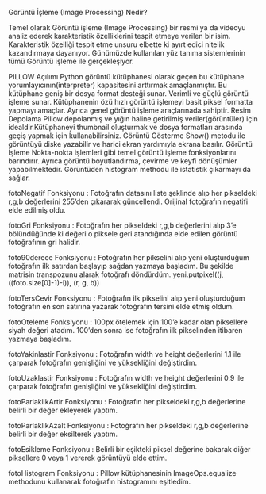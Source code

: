 Görüntü İşleme (Image Processing) Nedir?

Temel olarak Görüntü işleme (Image Processing) bir resmi ya da videoyu analiz ederek karakteristik özelliklerini tespit etmeye verilen bir isim. Karakteristik özelliği tespit etme unsuru elbette ki ayırt edici nitelik kazandırmaya dayanıyor. Günümüzde kullanılan yüz tanıma sistemlerinin tümü Görüntü işleme ile gerçekleşiyor.


PILLOW
Açılımı Python görüntü kütüphanesi olarak geçen bu kütüphane yorumlayıcının(interpreter) kapasitesini arttırmak amaçlanmıştır.
	Bu kütüphane geniş bir dosya format desteği sunar. Verimli ve güçlü görüntü işleme sunar. Kütüphanenin özü hızlı görüntü işlemeyi basit piksel formatta yapmayı amaçlar. Ayrıca genel görüntü işleme araçlarınada sahiptir.
Resim Depolama
	Pillow depolanmış ve yığın haline getirilmiş veriler(görüntüler) için idealdir.Kütüphaneyi thumbnail oluşturmak ve dosya formatları arasında geçiş yapmak için kullanabilirsiniz.
Görüntü Gösterme
	Show() metodu ile görüntüyü diske yazabilir ve harici ekran yardımıyla ekrana basılır.
Görüntü İşleme
	Nokta-nokta işlemleri gibi temel görüntü işleme fonksiyonlarını barındırır. Ayrıca görüntü boyutlandırma, çevirme ve keyfi dönüşümler yapabilmektedir. Görüntüden histogram methodu ile istatistik çıkarmayı da sağlar.


fotoNegatif Fonksiyonu : 
	Fotoğrafın datasını liste şeklinde alıp her pikseldeki r,g,b değerlerini 255’den çıkararak güncellendi. Orijinal fotoğrafın negatifi elde edilmiş oldu.

fotoGri Fonksiyonu : 
	Fotoğrafın her pikseldeki r,g,b değerlerini alıp 3’e bölündüğünde ki değeri o piksele geri atandığında elde edilen görüntü fotoğrafının gri halidir.

foto90derece Fonksiyonu :
	Fotoğrafın her pikselini alıp yeni oluşturduğum fotoğrafın ilk satırdan başlayıp sağdan yazmaya başladım. Bu şekilde matrisin transpozunu alarak fotoğrafı döndürdüm.
yeni.putpixel((j,((foto.size[0]-1)-i)), (r, g, b))

fotoTersCevir Fonksiyonu : 
	Fotoğrafın ilk pikselini alıp yeni oluşturduğum fotoğrafın en son satırına yazarak fotoğrafın tersini elde etmiş oldum.

fotoOteleme Fonksiyonu : 
	100px ötelemek için 100’e kadar olan piksellere siyah değeri atadım. 100’den sonra ise fotoğrafın ilk pikselinden itibaren yazmaya başladım.

fotoYakinlastir Fonksiyonu : 
	Fotoğrafın width ve height değerlerini 1.1 ile çarparak fotoğrafın genişliğini ve yüksekliğini değiştirdim. 

fotoUzaklastir Fonksiyonu : 
	Fotoğrafın width ve height değerlerini 0.9 ile çarparak fotoğrafın genişliğini ve yüksekliğini değiştirdim. 

fotoParlaklikArtir Fonksiyonu : 
	Fotoğrafın her pikseldeki r,g,b değerlerine belirli bir değer ekleyerek yaptım.


fotoParlaklikAzalt Fonksiyonu : 
	Fotoğrafın her pikseldeki r,g,b değerlerine belirli bir değer eksilterek yaptım.

fotoEsikleme Fonksiyonu : 
	Belirli bir eşikteki piksel değerine bakarak diğer piksellere 0 veya 1 vererek görüntüyü elde ettim.

fotoHistogram Fonksiyonu : 
	Pillow kütüphanesinin ImageOps.equalize methodunu kullanarak fotoğrafın histogramını eşitledim.

